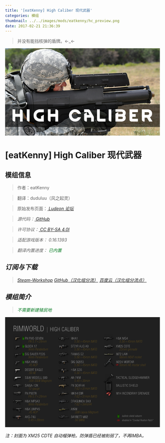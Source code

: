 ```yaml
---
title: '[eatKenny] High Caliber 现代武器'
categories: 模组
thumbnail: ../../images/mods/eatkenny/hc_preview.png
date: 2017-02-21 21:36:39
---
```


> 并没有能挡核弹的盾牌。←_←

<!--more-->

![hc](../../images/mods/eatkenny/hc_preview.png)

# [eatKenny] High Caliber 现代武器

## 模组信息

> 作者：eatKenny

> 翻译：duduluu（风之起灵）

> 原始发布页面：<a href="https://ludeon.com/forums/index.php?topic=16864.0"><i class="fa fa-link" aria-hidden="true" /> Ludeon 论坛</a>

> 源代码：<a href="https://github.com/RimWorld-zh/eatKenny-HighCaliber-zh" ><i class="fa fa-github" aria-hidden="true" /> GitHub</a>

> 许可协议：<a href="https://creativecommons.org/licenses/by-sa/4.0/" ><i class="fa fa-balance-scale" aria-hidden="true" /> CC BY-SA 4.0I</a>

> 适配游戏版本：<i class="fa fa-tag" aria-hidden="true"> 0.16.1393</i>

> 翻译内置进度：<i class="fa fa-check-circle" aria-hidden="true" title="翻译已内置于原作者的模组中，可直接从Steam工坊订阅" style="color:#097c25"> 已内置</i>

## 订阅与下载

> <a href="http://steamcommunity.com/sharedfiles/filedetails/?id=864412831"><i class="fa fa-steam-square" aria-hidden="true" /> Steam-Workshop</a>
> <a href="https://github.com/RimWorld-zh/eatKenny-HighCaliber-zh/releases" ><i class="fa fa-github" aria-hidden="true" /> GitHub（汉化组分流）</a>
> <a href="http://pan.baidu.com/s/1skKKBql"><i class="fa fa-paw" aria-hidden="true" /> 百度云（汉化组分流点）</a>

## 模组简介

> <i class="fa fa-check-circle" aria-hidden="true" style="color:#097c25"> 不需要新建殖民地</i>

![hc_weapons](../../images/mods/eatkenny/hc_weapons.png)

注：封面为 XM25 CDTE 自动榴弹枪。防弹盾已经被削弱了，不再IMBA。